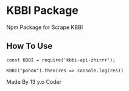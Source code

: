 # KBBI Package
Npm Package for Scrape KBBI

## How To Use

```
const KBBI = require('kbbi-api-zhirrr');

KBBI("pohon").then(res => console.log(res))

```

Made By 13 y.o Coder
